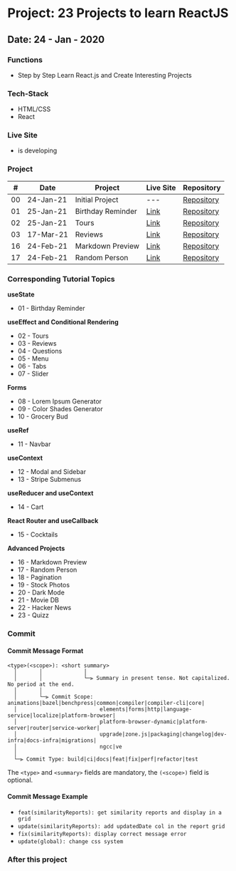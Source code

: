 # Project: 23 Projects to learn ReactJS

## Date: 24 - Jan - 2020

### Functions

- Step by Step Learn React.js and Create Interesting Projects

### Tech-Stack

- HTML/CSS
- React

### Live Site

- is developing

### Project

|  #  | Date      | Project           | Live Site                                     | Repository                                                                                      |
| :-: | --------- | ----------------- | --------------------------------------------- | ----------------------------------------------------------------------------------------------- |
| 00  | 24-Jan-21 | Initial Project   | ---                                           | [Repository](#)                                                                                 |
| 01  | 25-Jan-21 | Birthday Reminder | [Link](http://01-birthday-reminder.surge.sh/) | [Repository](https://github.com/tinspham209/23-projects-react/tree/master/01-birthday-reminder) |
| 02  | 25-Jan-21 | Tours             | [Link](http://02-tours.surge.sh/)             | [Repository](https://github.com/tinspham209/23-projects-react/tree/master/02-tours)             |
| 03  | 17-Mar-21 | Reviews           | [Link](http://03-reviews.surge.sh/)           | [Repository](https://github.com/tinspham209/23-projects-react/tree/master/03-reviews)           |
| 16  | 24-Feb-21 | Markdown Preview  | [Link](http://16-markdown-preview.surge.sh/)  | [Repository](https://github.com/tinspham209/23-projects-react/tree/master/16-markdown-preview)  |
| 17  | 24-Feb-21 | Random Person     | [Link](http://17-random-person.surge.sh/)     | [Repository](https://github.com/tinspham209/23-projects-react/tree/master/17-random-person)     |

### Corresponding Tutorial Topics

**useState**

- 01 - Birthday Reminder

**useEffect and Conditional Rendering**

- 02 - Tours
- 03 - Reviews
- 04 - Questions
- 05 - Menu
- 06 - Tabs
- 07 - Slider

**Forms**

- 08 - Lorem Ipsum Generator
- 09 - Color Shades Generator
- 10 - Grocery Bud

**useRef**

- 11 - Navbar

**useContext**

- 12 - Modal and Sidebar
- 13 - Stripe Submenus

**useReducer and useContext**

- 14 - Cart

**React Router and useCallback**

- 15 - Cocktails

**Advanced Projects**

- 16 - Markdown Preview
- 17 - Random Person
- 18 - Pagination
- 19 - Stock Photos
- 20 - Dark Mode
- 21 - Movie DB
- 22 - Hacker News
- 23 - Quizz

### Commit

#### <a name="commit-header"></a>Commit Message Format

```
<type>(<scope>): <short summary>
  │       │             │
  │       │             └─⫸ Summary in present tense. Not capitalized. No period at the end.
  │       │
  │       └─⫸ Commit Scope: animations|bazel|benchpress|common|compiler|compiler-cli|core|
  │                          elements|forms|http|language-service|localize|platform-browser|
  │                          platform-browser-dynamic|platform-server|router|service-worker|
  │                          upgrade|zone.js|packaging|changelog|dev-infra|docs-infra|migrations|
  │                          ngcc|ve
  │
  └─⫸ Commit Type: build|ci|docs|feat|fix|perf|refactor|test
```

The `<type>` and `<summary>` fields are mandatory, the `(<scope>)` field is optional.

#### <a name="commit-header"></a>Commit Message Example

- `feat(similarityReports): get similarity reports and display in a grid`
- `update(similarityReports): add updatedDate col in the report grid`
- `fix(similarityReports): display correct message error`
- `update(global): change css system`

### After this project

